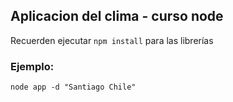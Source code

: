## Aplicacion del clima - curso node

Recuerden ejecutar ```npm install``` para las librerías

### Ejemplo:
```
node app -d "Santiago Chile"
```